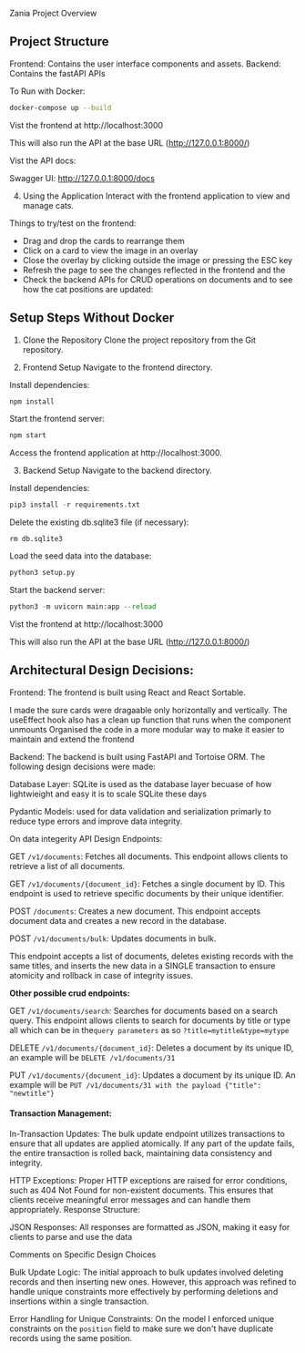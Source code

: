 Zania Project Overview

## Project Structure

Frontend: Contains the user interface components and assets.
Backend: Contains the fastAPI APIs

To Run with Docker:

```sh
docker-compose up --build
```

Vist the frontend at http://localhost:3000

This will also run the API at the base URL (http://127.0.0.1:8000/)

Vist the API docs:

Swagger UI: http://127.0.0.1:8000/docs

4. Using the Application
   Interact with the frontend application to view and manage cats.

Things to try/test on the frontend:

- Drag and drop the cards to rearrange them
- Click on a card to view the image in an overlay
- Close the overlay by clicking outside the image or pressing the ESC key
- Refresh the page to see the changes reflected in the frontend and the
- Check the backend APIs for CRUD operations on documents and to see how the cat positions are updated:

## Setup Steps Without Docker


1. Clone the Repository
   Clone the project repository from the Git repository.

2. Frontend Setup
   Navigate to the frontend directory.

Install dependencies:

```js
npm install
```

Start the frontend server:

```js
npm start
```

Access the frontend application at http://localhost:3000.

3. Backend Setup
   Navigate to the backend directory.

Install dependencies:

```py
pip3 install -r requirements.txt
```

Delete the existing db.sqlite3 file (if necessary):

```
rm db.sqlite3
```

Load the seed data into the database:

```py
python3 setup.py
```

Start the backend server:

```py
python3 -m uvicorn main:app --reload
```

Vist the frontend at http://localhost:3000

This will also run the API at the base URL (http://127.0.0.1:8000/)

## Architectural Design Decisions:

Frontend: The frontend is built using React and React Sortable.

I made the sure cards were dragaable only horizontally and vertically.
The useEffect hook also has a clean up function that runs when the component unmounts
Organised the code in a more modular way to make it easier to maintain and extend the frontend

Backend: The backend is built using FastAPI and Tortoise ORM. The following design decisions were made:

Database Layer: SQLite is used as the database layer becuase of how lightwieight and easy it is to scale SQLite these days

Pydantic Models: used for data validation and serialization primarly to reduce type errors and improve data integrity.

On data integerity
API Design Endpoints:

GET `/v1/documents`: Fetches all documents. This endpoint allows clients to retrieve a list of all documents.

GET `/v1/documents/{document_id}`: Fetches a single document by ID.
This endpoint is used to retrieve specific documents by their unique identifier.

POST `/documents`: Creates a new document. This endpoint accepts document data and creates a new record in the database.

POST `/v1/documents/bulk`: Updates documents in bulk.

This endpoint accepts a list of documents, deletes existing records with the same titles, and inserts the new data in a SINGLE transaction to ensure atomicity and rollback in case of integrity issues.

**Other possible crud endpoints:**

GET `/v1/documents/search`: Searches for documents based on a search query. This endpoint allows clients to search for documents by title or type all which can be in the`query parameters` as so `?title=mytitle&type=mytype`

DELETE `/v1/documents/{document_id}`: Deletes a document by its unique ID, an example will be `DELETE /v1/documents/31`

PUT `/v1/documents/{document_id}`: Updates a document by its unique ID. An example will be `PUT /v1/documents/31 with the payload {"title": "newtitle"}`

#### Transaction Management:
In-Transaction Updates: The bulk update endpoint utilizes transactions to ensure that all updates are applied atomically. If any part of the update fails, the entire transaction is rolled back, maintaining data consistency and integrity.

HTTP Exceptions: Proper HTTP exceptions are raised for error conditions, such as 404 Not Found for non-existent documents. This ensures that clients receive meaningful error messages and can handle them appropriately.
Response Structure:

JSON Responses: All responses are formatted as JSON, making it easy for clients to parse and use the data

Comments on Specific Design Choices

Bulk Update Logic:
The initial approach to bulk updates involved deleting records and then inserting new ones. However, this approach was refined to handle unique constraints more effectively by performing deletions and insertions within a single transaction.

Error Handling for Unique Constraints: On the model I enforced unique constraints on the `position` field to make sure we don't have duplicate records using the same position.
